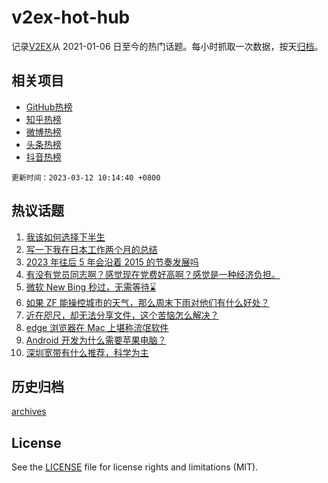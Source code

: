 # v2ex-hot-hub

 记录[V2EX](https://www.v2ex.com/)从 2021-01-06 日至今的热门话题。每小时抓取一次数据，按天[归档](archives)。
 
 ## 相关项目

- [GitHub热榜](https://github.com/it985/github-hot-hub)
- [知乎热榜](https://github.com/it985/zhihu-hot-hub)
- [微博热榜](https://github.com/it985/weibo-hot-hub)
- [头条热榜](https://github.com/it985/toutiao-hot-hub)
- [抖音热榜](https://github.com/it985/douyin-hot-hub)


 `更新时间：2023-03-12 10:14:40 +0800`

## 热议话题

1. [我该如何选择下半生](https://www.v2ex.com/t/923167)
1. [写一下我在日本工作两个月的总结](https://www.v2ex.com/t/923183)
1. [2023 年往后 5 年会沿着 2015 的节奏发展吗](https://www.v2ex.com/t/923103)
1. [有没有党员同志啊？感觉现在党费好高啊？感觉是一种经济负担。](https://www.v2ex.com/t/923152)
1. [微软 New Bing 秒过，无需等待⌛️](https://www.v2ex.com/t/923135)
1. [如果 ZF 能操控城市的天气，那么周末下雨对他们有什么好处？](https://www.v2ex.com/t/923153)
1. [近在咫尺，却无法分享文件，这个苦恼怎么解决？](https://www.v2ex.com/t/923225)
1. [edge 浏览器在 Mac 上堪称流氓软件](https://www.v2ex.com/t/923136)
1. [Android 开发为什么需要苹果电脑？](https://www.v2ex.com/t/923096)
1. [深圳宽带有什么推荐，科学为主](https://www.v2ex.com/t/923124)

## 历史归档

[archives](archives)

## License

See the [LICENSE](LICENSE) file for license rights and limitations (MIT).
